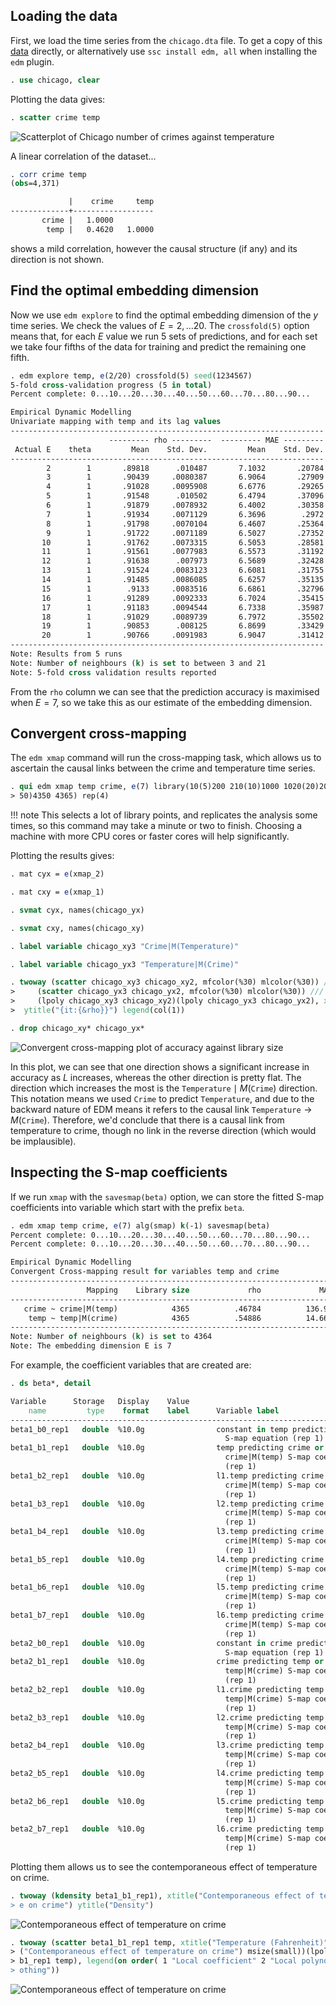 

## Loading the data


First, we load the time series from the `chicago.dta` file.
To get a copy of this [data](chicago.dta) directly, or alternatively use `ssc install edm, all` when installing the `edm` plugin.

```` stata
. use chicago, clear

````

Plotting the data gives:

```` stata
. scatter crime temp

````
![Scatterplot of Chicago number of crimes against temperature](chicago-scatter.svg)

A linear correlation of the dataset... 

```` stata
. corr crime temp
(obs=4,371)

             |    crime     temp
-------------+------------------
       crime |   1.0000
        temp |   0.4620   1.0000


````

shows a mild correlation, however the causal structure (if any) and its direction is not shown.

## Find the optimal embedding dimension

Now we use `edm explore` to find the optimal embedding dimension of the $y$ time series.
We check the values of $E = 2, \dots 20$.
The `crossfold(5)` option means that, for each $E$ value we run 5 sets of predictions, and for each set we take four fifths of the data for training and predict the remaining one fifth.

```` stata
. edm explore temp, e(2/20) crossfold(5) seed(1234567)
5-fold cross-validation progress (5 in total)
Percent complete: 0...10...20...30...40...50...60...70...80...90...

Empirical Dynamic Modelling
Univariate mapping with temp and its lag values
----------------------------------------------------------------------
                      --------- rho ---------  --------- MAE ---------
 Actual E    theta         Mean    Std. Dev.         Mean    Std. Dev.
----------------------------------------------------------------------
        2        1       .89818      .010487       7.1032       .20784
        3        1       .90439     .0080387       6.9064       .27909
        4        1       .91028     .0095908       6.6776       .29265
        5        1       .91548      .010502       6.4794       .37096
        6        1       .91879     .0078932       6.4002       .30358
        7        1       .91934     .0071129       6.3696        .2972
        8        1       .91798     .0070104       6.4607       .25364
        9        1       .91722     .0071189       6.5027       .27352
       10        1       .91762     .0073315       6.5053       .28581
       11        1       .91561     .0077983       6.5573       .31192
       12        1       .91638      .007973       6.5689       .32428
       13        1       .91524     .0083123       6.6081       .31755
       14        1       .91485     .0086085       6.6257       .35135
       15        1        .9133     .0083516       6.6861       .32796
       16        1       .91289     .0092333       6.7024       .35415
       17        1       .91183     .0094544       6.7338       .35987
       18        1       .91029     .0089739       6.7972       .35502
       19        1       .90853      .008125       6.8699       .33429
       20        1       .90766     .0091983       6.9047       .31412
----------------------------------------------------------------------
Note: Results from 5 runs
Note: Number of neighbours (k) is set to between 3 and 21
Note: 5-fold cross validation results reported

````

From the `rho` column we can see that the prediction accuracy is maximised when $E = 7$, so we take this as our estimate of the embedding dimension.

## Convergent cross-mapping

The `edm xmap` command will run the cross-mapping task, which allows us to ascertain the causal links between the crime and temperature time series.

```` stata
. qui edm xmap temp crime, e(7) library(10(5)200 210(10)1000 1020(20)2000 2050(
> 50)4350 4365) rep(4)

````

!!! note
        This selects a lot of library points, and replicates the analysis some times, so this command may take a minute or two to finish.
        Choosing a machine with more CPU cores or faster cores will help significantly.   

Plotting the results gives:


```` stata
. mat cyx = e(xmap_2)

. mat cxy = e(xmap_1)

. svmat cyx, names(chicago_yx)

. svmat cxy, names(chicago_xy)

. label variable chicago_xy3 "Crime|M(Temperature)"

. label variable chicago_yx3 "Temperature|M(Crime)"

. twoway (scatter chicago_xy3 chicago_xy2, mfcolor(%30) mlcolor(%30)) ///
>     (scatter chicago_yx3 chicago_yx2, mfcolor(%30) mlcolor(%30)) ///
>     (lpoly chicago_xy3 chicago_xy2)(lpoly chicago_yx3 chicago_yx2), xtitle(L)
>  ytitle("{it:{&rho}}") legend(col(1))

. drop chicago_xy* chicago_yx*

````
![Convergent cross-mapping plot of accuracy against library size](chicago-rho-L.svg)

In this plot, we can see that one direction shows a significant increase in accuracy as $L$ increases, whereas the other direction is pretty flat.
The direction which increases the most is the $\texttt{Temperature} \mid M(\texttt{Crime})$ direction.
This notation means we used  $\texttt{Crime}$ to predict $\texttt{Temperature}$, and due to the backward nature of EDM means it refers to the causal link $\texttt{Temperature} \to M(\texttt{Crime})$.
Therefore, we'd conclude that there is a causal link from temperature to crime, though no link in the reverse direction (which would be implausible).  

## Inspecting the S-map coefficients 

If we run `xmap` with the `savesmap(beta)` option, we can store the fitted S-map coefficients into variable which start with the prefix `beta`.

```` stata
. edm xmap temp crime, e(7) alg(smap) k(-1) savesmap(beta)
Percent complete: 0...10...20...30...40...50...60...70...80...90...
Percent complete: 0...10...20...30...40...50...60...70...80...90...

Empirical Dynamic Modelling
Convergent Cross-mapping result for variables temp and crime
--------------------------------------------------------------------------
                 Mapping    Library size             rho             MAE
--------------------------------------------------------------------------
   crime ~ crime|M(temp)            4365          .46784          136.93 
    temp ~ temp|M(crime)            4365          .54886          14.661 
--------------------------------------------------------------------------
Note: Number of neighbours (k) is set to 4364
Note: The embedding dimension E is 7

````

For example, the coefficient variables that are created are:

```` stata
. ds beta*, detail

Variable      Storage   Display    Value
    name         type    format    label      Variable label
-------------------------------------------------------------------------------
beta1_b0_rep1   double  %10.0g                constant in temp predicting crime
                                                S-map equation (rep 1)
beta1_b1_rep1   double  %10.0g                temp predicting crime or
                                                crime|M(temp) S-map coefficient
                                                (rep 1)
beta1_b2_rep1   double  %10.0g                l1.temp predicting crime or
                                                crime|M(temp) S-map coefficient
                                                (rep 1)
beta1_b3_rep1   double  %10.0g                l2.temp predicting crime or
                                                crime|M(temp) S-map coefficient
                                                (rep 1)
beta1_b4_rep1   double  %10.0g                l3.temp predicting crime or
                                                crime|M(temp) S-map coefficient
                                                (rep 1)
beta1_b5_rep1   double  %10.0g                l4.temp predicting crime or
                                                crime|M(temp) S-map coefficient
                                                (rep 1)
beta1_b6_rep1   double  %10.0g                l5.temp predicting crime or
                                                crime|M(temp) S-map coefficient
                                                (rep 1)
beta1_b7_rep1   double  %10.0g                l6.temp predicting crime or
                                                crime|M(temp) S-map coefficient
                                                (rep 1)
beta2_b0_rep1   double  %10.0g                constant in crime predicting temp
                                                S-map equation (rep 1)
beta2_b1_rep1   double  %10.0g                crime predicting temp or
                                                temp|M(crime) S-map coefficient
                                                (rep 1)
beta2_b2_rep1   double  %10.0g                l1.crime predicting temp or
                                                temp|M(crime) S-map coefficient
                                                (rep 1)
beta2_b3_rep1   double  %10.0g                l2.crime predicting temp or
                                                temp|M(crime) S-map coefficient
                                                (rep 1)
beta2_b4_rep1   double  %10.0g                l3.crime predicting temp or
                                                temp|M(crime) S-map coefficient
                                                (rep 1)
beta2_b5_rep1   double  %10.0g                l4.crime predicting temp or
                                                temp|M(crime) S-map coefficient
                                                (rep 1)
beta2_b6_rep1   double  %10.0g                l5.crime predicting temp or
                                                temp|M(crime) S-map coefficient
                                                (rep 1)
beta2_b7_rep1   double  %10.0g                l6.crime predicting temp or
                                                temp|M(crime) S-map coefficient
                                                (rep 1)

````

Plotting them allows us to see the contemporaneous effect of temperature on crime.

```` stata
. twoway (kdensity beta1_b1_rep1), xtitle("Contemporaneous effect of temperatur
> e on crime") ytitle("Density")

````
![Contemporaneous effect of temperature on crime](chicago-crime1.svg)

```` stata
. twoway (scatter beta1_b1_rep1 temp, xtitle("Temperature (Fahrenheit)") ytitle
> ("Contemporaneous effect of temperature on crime") msize(small))(lpoly beta1_
> b1_rep1 temp), legend(on order( 1 "Local coefficient" 2 "Local polynomial smo
> othing"))

````
![Contemporaneous effect of temperature on crime](chicago-crime2.svg)
